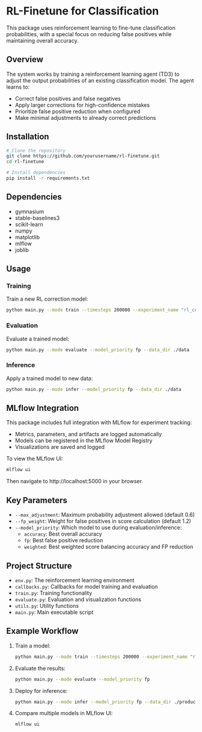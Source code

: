 # RL-Finetune for Classification

This package uses reinforcement learning to fine-tune classification probabilities, with a special focus on reducing false positives while maintaining overall accuracy.

## Overview

The system works by training a reinforcement learning agent (TD3) to adjust the output probabilities of an existing classification model. The agent learns to:

- Correct false positives and false negatives
- Apply larger corrections for high-confidence mistakes
- Prioritize false positive reduction when configured
- Make minimal adjustments to already correct predictions

## Installation

```bash
# Clone the repository
git clone https://github.com/yourusername/rl-finetune.git
cd rl-finetune

# Install dependencies
pip install -r requirements.txt
```

## Dependencies

- gymnasium
- stable-baselines3
- scikit-learn
- numpy
- matplotlib
- mlflow
- joblib

## Usage

### Training

Train a new RL correction model:

```bash
python main.py --mode train --timesteps 200000 --experiment_name "rl_correction" --run_name "initial_training" --fp_weight 1.2 --save_data
```

### Evaluation

Evaluate a trained model:

```bash
python main.py --mode evaluate --model_priority fp --data_dir ./data
```

### Inference

Apply a trained model to new data:

```bash
python main.py --mode infer --model_priority fp --data_dir ./data
```

## MLflow Integration

This package includes full integration with MLflow for experiment tracking:

- Metrics, parameters, and artifacts are logged automatically
- Models can be registered in the MLflow Model Registry
- Visualizations are saved and logged

To view the MLflow UI:

```bash
mlflow ui
```

Then navigate to http://localhost:5000 in your browser.

## Key Parameters

- `--max_adjustment`: Maximum probability adjustment allowed (default 0.6)
- `--fp_weight`: Weight for false positives in score calculation (default 1.2)
- `--model_priority`: Which model to use during evaluation/inference:
  - `accuracy`: Best overall accuracy
  - `fp`: Best false positive reduction
  - `weighted`: Best weighted score balancing accuracy and FP reduction

## Project Structure

- `env.py`: The reinforcement learning environment
- `callbacks.py`: Callbacks for model training and evaluation
- `train.py`: Training functionality
- `evaluate.py`: Evaluation and visualization functions
- `utils.py`: Utility functions
- `main.py`: Main executable script

## Example Workflow

1. Train a model:
   ```bash
   python main.py --mode train --timesteps 200000 --experiment_name "rl_correction" --run_name "run1" --save_data
   ```

2. Evaluate the results:
   ```bash
   python main.py --mode evaluate --model_priority fp
   ```

3. Deploy for inference:
   ```bash
   python main.py --mode infer --model_priority fp --data_dir ./production_data
   ```

4. Compare multiple models in MLflow UI:
   ```bash
   mlflow ui
   ```
